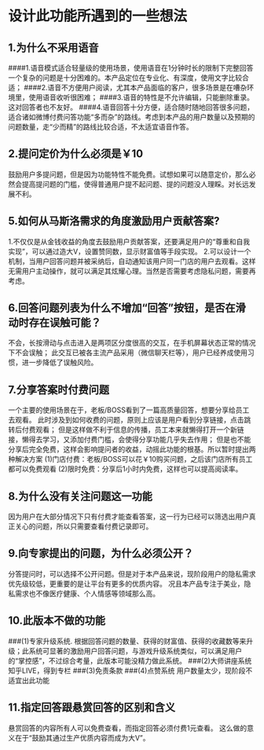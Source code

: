 # 设计此功能所遇到的一些想法

## 1.为什么不采用语音

####1.语音模式适合轻量级的使用场景，使用语音在1分钟时长的限制下完整回答一个复杂的问题是十分困难的。本产品定位在专业化、有深度，使用文字比较合适；
####2.语音不方便用户阅读，尤其本产品面临的客户，很多场景是在嘈杂环境里，使用语音收听很困难；
####3.语音的特性是不允许编辑，只能删除重录。这对回答者也不友好。
####4.语音回答十分方便，适合随时随地回答很多问题，适合诸如微博付费问答功能“多而杂”的路线。考虑到本产品的用户数量以及预期的问题数量，走“少而精”的路线比较合适，不太适宜语音作答。



## 2.提问定价为什么必须是￥10

鼓励用户多提问题，但是因为功能特性不能免费。试想如果可以随意定价，那么必然会提高提问题的门槛，使得普通用户提不起问题、提的问题没人理睬。对长远发展不利。

## 5.如何从马斯洛需求的角度激励用户贡献答案?
1.不仅仅是从金钱收益的角度去鼓励用户贡献答案，还要满足用户的“尊重和自我实现”，可以通过造大V，设置赞同数，显示财富值等手段实现。
2.可以设计一个机制，当用户回答问题并被采纳后，自动通知该用户同一门店的用户去观看。这样无需用户主动操作，就可以满足其炫耀心理。当然是否需要考虑隐私问题，需要再考虑。





## 6.回答问题列表为什么不增加“回答”按钮，是否在滑动时存在误触可能？

不会，长按滑动与点击进入是两项区分度很高的交互，在手机屏幕状态正常的情况下不会误触；
此交互已被各主流产品采用（微信聊天栏等），用户已经养成使用习惯，进一步降低了误触风险。

## 7.分享答案时付费问题
一个主要的使用场景在于，老板/BOSS看到了一篇高质量回答，想要分享给员工去观看。
此时涉及到如何收费的问题，原则上应该是用户看到分享链接，点击跳转后付费观看；
但是这样做不利于信息的传播，员工本来就懒得打开一个新链接，懒得去学习，又添加付费门槛，会使得分享功能几乎失去作用；
但是也不能分享后完全免费，这样会影响提问者的收益，动摇此功能的根基。所以暂时提出两种解决方案
(1)门店付费：老板/BOSS可以花￥10购买问题，之后该门店所有员工都可以免费观看
(2)限时免费：分享后1小时内免费，这样也可以提高阅读率。
## 8.为什么没有关注问题这一功能
因为用户在大部分情况下只有付费才能查看答案，这一行为已经可以筛选出用户真正关心的问题，所以只需要查看付费记录即可。
## 9.向专家提出的问题，为什么必须公开？
分答提问时，可以选择不公开问题。但是对于本产品来说，现阶段用户的隐私需求优先级较低，更重要的是让平台有更多的优质内容。
况且本产品专注于美业，隐私需求也不像医疗健康、个人情感等领域那么高。

## 10.此版本不做的功能
###(1)专家升级系统.
根据回答问题的数量、获得的财富值、获得的收藏数等来升级；此系统可显著的激励用户回答问题，与游戏升级系统类似，可以满足用户的“掌控感”，不过综合考量，此版本可能没精力做此系统。
###(2)大师讲座系统
知乎LIVE，得到专栏
###(3)免责条款
###(4)点赞系统
用户数量太少，现阶段不适宜出此功能

## 11.指定回答跟悬赏回答的区别和含义
悬赏回答的内容所有人可以免费查看，而指定回答必须付费1元查看。
这么做的意义在于“鼓励其通过生产优质内容而成为大V”。

